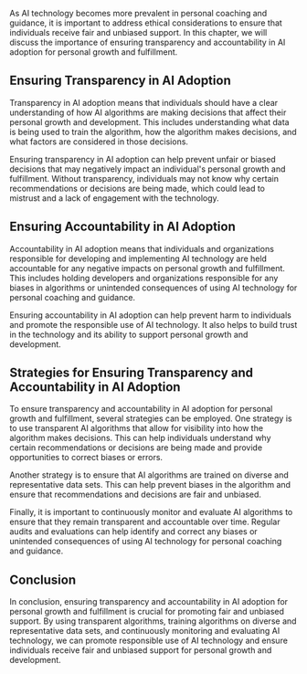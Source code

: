 

As AI technology becomes more prevalent in personal coaching and guidance, it is important to address ethical considerations to ensure that individuals receive fair and unbiased support. In this chapter, we will discuss the importance of ensuring transparency and accountability in AI adoption for personal growth and fulfillment.

Ensuring Transparency in AI Adoption
------------------------------------

Transparency in AI adoption means that individuals should have a clear understanding of how AI algorithms are making decisions that affect their personal growth and development. This includes understanding what data is being used to train the algorithm, how the algorithm makes decisions, and what factors are considered in those decisions.

Ensuring transparency in AI adoption can help prevent unfair or biased decisions that may negatively impact an individual's personal growth and fulfillment. Without transparency, individuals may not know why certain recommendations or decisions are being made, which could lead to mistrust and a lack of engagement with the technology.

Ensuring Accountability in AI Adoption
--------------------------------------

Accountability in AI adoption means that individuals and organizations responsible for developing and implementing AI technology are held accountable for any negative impacts on personal growth and fulfillment. This includes holding developers and organizations responsible for any biases in algorithms or unintended consequences of using AI technology for personal coaching and guidance.

Ensuring accountability in AI adoption can help prevent harm to individuals and promote the responsible use of AI technology. It also helps to build trust in the technology and its ability to support personal growth and development.

Strategies for Ensuring Transparency and Accountability in AI Adoption
----------------------------------------------------------------------

To ensure transparency and accountability in AI adoption for personal growth and fulfillment, several strategies can be employed. One strategy is to use transparent AI algorithms that allow for visibility into how the algorithm makes decisions. This can help individuals understand why certain recommendations or decisions are being made and provide opportunities to correct biases or errors.

Another strategy is to ensure that AI algorithms are trained on diverse and representative data sets. This can help prevent biases in the algorithm and ensure that recommendations and decisions are fair and unbiased.

Finally, it is important to continuously monitor and evaluate AI algorithms to ensure that they remain transparent and accountable over time. Regular audits and evaluations can help identify and correct any biases or unintended consequences of using AI technology for personal coaching and guidance.

Conclusion
----------

In conclusion, ensuring transparency and accountability in AI adoption for personal growth and fulfillment is crucial for promoting fair and unbiased support. By using transparent algorithms, training algorithms on diverse and representative data sets, and continuously monitoring and evaluating AI technology, we can promote responsible use of AI technology and ensure individuals receive fair and unbiased support for personal growth and development.
